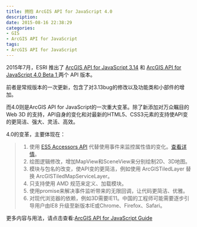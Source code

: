 ```yaml
---
title: 拥抱 ArcGIS API for JavaScript 4.0
description: 
date: 2015-08-16 22:38:29
categories:
- GIS
- ArcGIS API for JavaScript
tags:
- ArcGIS API for JavaScript
---
```

2015年7月，ESRI 推出了 [ArcGIS API for JavaScript 3.14](https://developers.arcgis.com/javascript/jshelp/) 和 [ArcGIS API for JavaScript 4.0 Beta 1 ](https://developers.arcgis.com/javascript/beta/)两个 API 版本。  

前者是常规版本的一次更新，包含了对3.13bug的修改以及功能类和小部件的增加。  

而4.0则是ArcGIS API for JavaScript的一次重大变革。除了新添加对万众瞩目的 Web 3D 的支持，API自身的变化和对最新的HTML5、CSS3元素的支持使API变的更简洁、强大、灵活、高效。  

4.0的变革，主要体现在：   

> 1. 使用 [ES5 Accessors API](http://odoe.net/blog/arcgis-js-api-4-0beta1-accessors/) 代替使用事件来监控属性值的变化。[查看详情](https://developers.arcgis.com/javascript/beta/api-reference/esri-core-Accessor.html)。  
> 2. 绘图逻辑修改，增加MapView和SceneView来分别绘制2D、3D地图。  
> 3. 模块与包名的改变，使API变的更简洁，例如使用 ArcGISTiledLayer 替换 ArcGISTiledMapServiceLayer。  
> 4. 只支持使用 AMD 规范来定义、加载模块。  
> 5. 使用promise来解决事件监听带来的无限回调，让代码更简洁、优雅。  
> 6. 对现代浏览器的依赖，例如3D需要IE11。中国的工程师可能需要逐步引导用户由IE8 升级至新版本IE或Chrome、Firefox、Safari。

更多内容与用法，请点击查看:[ArcGIS API for JavaScript Guide](https://developers.arcgis.com/javascript/beta/guide/)

